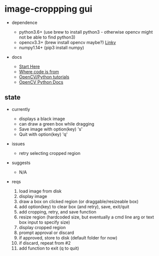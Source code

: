# image-croppping gui

  * dependence
    - python3.6+ (use brew to install python3 - otherwise opencv might not be able to find python3)
    - opencv3.3+ (brew install opencv maybe?) [Linky](https://www.pyimagesearch.com/2016/12/19/install-opencv-3-on-macos-with-homebrew-the-easy-way/)
    - numpy1.14+ (pip3 install numpy)

  * docs
    - [Start Here](https://docs.opencv.org/3.3.0/dc/d4d/tutorial_py_table_of_contents_gui.html "Start with this")
    - [Where code is from](https://docs.opencv.org/3.3.0/db/d5b/tutorial_py_mouse_handling.html)
    - [OpenCV/Python tutorials](https://docs.opencv.org/3.3.0/d6/d00/tutorial_py_root.html "Really good")
    - [OpenCV Python Docs](https://docs.opencv.org/3.3.0/index.html)

## state

  * currently
    - displays a black image
    - can draw a green box while dragging
    - Save image with option(key) 's'
    - Quit with option(key) 'q'
    

  * issues
    - retry selecting cropped region

  * suggests
    - N/A

  * reqs
    1. load image from disk
    2. display image
    2. draw a box on clicked region (or draggable/resizeable box)
    3. add option(key) to clear box (and retry), save, exit/quit
    4. add cropping, retry, and save function
    3. resize region (hardcoded size, but eventually a cmd line arg or text box input to specify size)
    4. display cropped region
    5. prompt approval or discard
    6. if approved, store to disk (default folder for now)
    7. if discard, repeat from #2
    8. add function to exit (q to quit)
    
